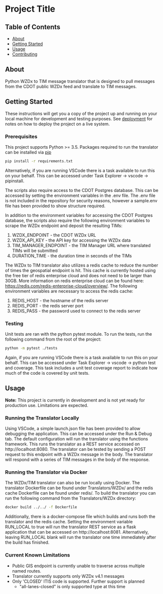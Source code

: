 # Project Title

## Table of Contents

- [About](#about)
- [Getting Started](#getting_started)
- [Usage](#usage)
- [Contributing](../CONTRIBUTING.md)

## About <a name = "about"></a>

Python WZDx to TIM message translator that is designed to pull messages from the CDOT public WZDx feed and translate to TIM messages.

## Getting Started <a name = "getting_started"></a>

These instructions will get you a copy of the project up and running on your local machine for development and testing purposes. See [deployment](#deployment) for notes on how to deploy the project on a live system.

### Prerequisites

This project supports Python >= 3.5. Packages required to run the translator can be installed via [pip](https://pip.pypa.io/en/stable/)

```bash
pip install -r requirements.txt
```

Alternatively, if you are running VSCode there is a task available to run this on your behalf. This can be accessed under Task Explorer -> vscode -> pipinstall.

The scripts also require access to the CDOT Postgres database. This can be accessed by setting the environment variables in the .env file. The .env file is not included in the repository for security reasons, however a sample.env file has been provided to show structure required. 

In addition to the environment variables for accessing the CDOT Postgres database, the scripts also require the following environment variables to scrape the WZDx endpoint and deposit the resulting TIMs:
<ol>
    <li>WZDX_ENDPOINT - the CDOT WZDx URL</li>
    <li>WZDX_API_KEY - the API key for accessing the WZDx data</li>
    <li>TIM_MANAGER_ENDPOINT - the TIM Manager URL where translated TIMs will be submitted </li>
    <li>DURATION_TIME - the duration time in seconds of the TIMs </li>
</ol>

The WZDx to TIM translator also utilizes a redis cache to reduce the number of times the geospatial endpoint is hit. This cache is currently hosted using the free tier of redis enterprise cloud and does not need to be larger than 30GB. More information on redis enterprise cloud can be found here: https://redis.com/redis-enterprise-cloud/overview/. The following environment variables are necessary to access the redis cache:

<ol>
    <li>REDIS_HOST - the hostname of the redis server</li>
    <li>REDIS_PORT - the redis server port</li>
    <li>REDIS_PASS - the password used to connect to the redis server</li>
</ol>

### Testing
Unit tests are ran with the python pytest module. To run the tests, run the following command from the root of the project:

```bash
python -m pytest ./tests
```

Again, if you are running VSCode there is a task available to run this on your behalf. This can be accessed under Task Explorer -> vscode -> python test and coverage. This task includes a unit test coverage report to indicate how much of the code is covered by unit tests.

## Usage <a name = "usage"></a>

**Note:** This project is currently in development and is not yet ready for production use. Limitations are expected.

### Running the Translator Locally
Using VSCode, a simple launch.json file has been provided to allow debugging the application. This can be accessed under the Run & Debug tab. The default configuration will run the translator using the functions framework. This runs the translator as a REST service accessed on http://localhost:8080. The translator can be tested by sending a POST request to this endpoint with a WZDx message in the body. The translator will respond with a series of TIM messages in the body of the response.


### Running the Translator via Docker
The WZDx/TIM translator can also be run locally using Docker. The translator Dockerfile can be found under Translators/WZDx/ and the redis cache Dockerfile can be found under redis/. To build the translator you can run the following command from the Translators/WZDx directory:
```bash
docker build ../../ -f Dockerfile
```
Additionally, there is a docker-compose file which builds and runs both the translator and the redis cache. Setting the environment variable RUN_LOCAL to true will run the translator REST service as a flask application that can be accessed on http://localhost:8081. Alternatively, leaving RUN_LOCAL blank will run the translator one time immediately after the build has finished. 


### Current Known Limitations
- Public GIS endpoint is currently unable to traverse across multiple named routes.
- Translator currently supports only WZDx v4.1 messages
- Only 'CLOSED' ITIS code is supported. Further support is planned
    -  "all-lanes-closed" is only supported type at this time